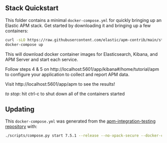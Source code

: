 ## Stack Quickstart

This folder contains a minimal `docker-compose.yml` for quickly bringing up an Elastic APM stack.
Get started by downloading it and bringing up a few containers:

```sh
curl -sLO https://raw.githubusercontent.com/elastic/apm-contrib/main/stack/docker-compose.yml
docker-compose up
```

This will download docker container images for Elasticsearch, Kibana, and APM Server and start each service.

Follow steps 4 & 5 on http://localhost:5601/app/kibana#/home/tutorial/apm to configure your application to collect and report APM data.

Visit http://localhost:5601/app/apm to see the results!

*to stop*: hit ctrl-c to shut down all of the containers started

## Updating

This `docker-compose.yml` was generated from the [apm-integration-testing repository](https://github.com/elastic/apm-integration-testing) with:

```sh
./scripts/compose.py start 7.5.1 --release --no-xpack-secure --docker-compose-path - | sed 's/7.5.1/${STACK_VERSION:-7.5.1}/'
```
